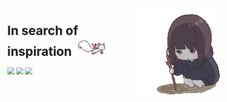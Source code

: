 <body>
  <div align="center">
    <img src="https://raw.githubusercontent.com/Palvenok/Palvenok/refs/heads/main/Assets/sad-cute.gif" align="right">
  </div>
  <div id="user-content-toc">
    <ul align="left" style="list-style: none;">
      <summary>
        <h1>In search of inspiration <img src="https://raw.githubusercontent.com/Palvenok/Palvenok/refs/heads/main/Assets/kyubey.gif" height="40" /></h1>
      </summary>
      <a href="https://www.youtube.com/@palvenok"><img src="https://img.shields.io/badge/youtube%20-%23FF0000?&style=for-the-badge&logo=youtube&logoColor=white" /></a>
      <a href="https://daftmixo.itch.io/"><img src="https://img.shields.io/badge/itch.io%20-%23FA5C5C?&style=for-the-badge&logo=itch.io&logoColor=white" /></a>
      <a href="https://t.me/Palvenok"><img src="https://img.shields.io/badge/telegram%20-%231C93E3?&style=for-the-badge&logo=telegram&logoColor=white" /></a>
      <!-- <img src="https://raw.githubusercontent.com/Palvenok/Palvenok/refs/heads/main/Assets/anime-dance.gif" align="center"> -->
    </ul>
  </div>
</body>
